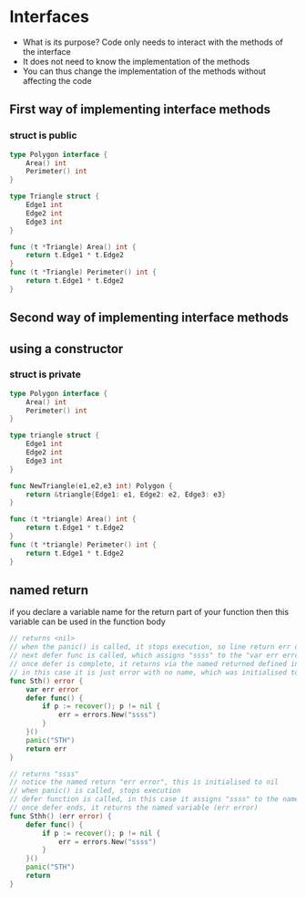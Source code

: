 
# Interfaces
- What is its purpose? Code only needs to interact with the methods of the interface
- It does not need to know the implementation of the methods
- You can thus change the implementation of the methods without affecting the code

## First way of implementing interface methods  
### struct is public 
```go
type Polygon interface {
	Area() int
	Perimeter() int
}

type Triangle struct {
	Edge1 int
	Edge2 int
	Edge3 int
}

func (t *Triangle) Area() int {
	return t.Edge1 * t.Edge2
}
func (t *Triangle) Perimeter() int {
	return t.Edge1 * t.Edge2
}
```

## Second way of implementing interface methods
## using a constructor  
### struct is private
```go
type Polygon interface {
	Area() int
	Perimeter() int
}

type triangle struct {
	Edge1 int
	Edge2 int
	Edge3 int
}

func NewTriangle(e1,e2,e3 int) Polygon {
	return &triangle{Edge1: e1, Edge2: e2, Edge3: e3}
}

func (t *triangle) Area() int {
	return t.Edge1 * t.Edge2
}
func (t *triangle) Perimeter() int {
	return t.Edge1 * t.Edge2
}
```


## named return
if you declare a variable name for the return part of your function
then this variable can be used in the function body


```go
// returns <nil>
// when the panic() is called, it stops execution, so line return err does not run
// next defer func is called, which assigns "ssss" to the "var err error"
// once defer is complete, it returns via the named returned defined in the function name "(error)"
// in this case it is just error with no name, which was initialised to nil, hence <nil> is returned
func Sth() error {
	var err error
	defer func() {
		if p := recover(); p != nil {
			err = errors.New("ssss")
		}
	}()
	panic("STH")
	return err
}

// returns "ssss"
// notice the named return "err error", this is initialised to nil
// when panic() is called, stops execution
// defer function is called, in this case it assigns "ssss" to the named return (err error)
// once defer ends, it returns the named variable (err error)
func Sthh() (err error) {
	defer func() {
		if p := recover(); p != nil {
			err = errors.New("ssss")
		}
	}()
	panic("STH")
	return
}
```


